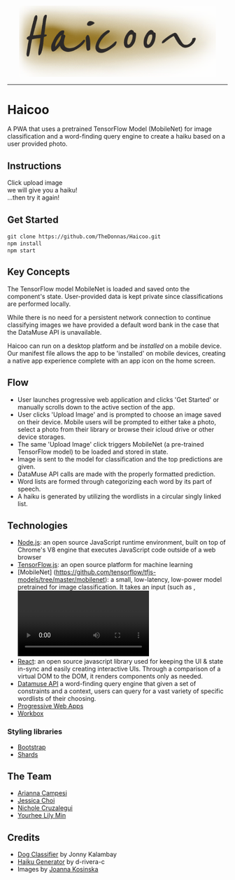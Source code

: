 <p align="center"><img src="public/hai.png" width="450"></p>

<hr>

# Haicoo
A PWA that uses a pretrained TensorFlow Model (MobileNet) for image classification and a word-finding query engine to create a haiku based on a user provided photo.

## Instructions
Click upload image<br />
we will give you a haiku!<br />
...then try it again!<br />

## Get Started
```
git clone https://github.com/TheDonnas/Haicoo.git
npm install
npm start
```

## Key Concepts

The TensorFlow model MobileNet is loaded and saved onto the component's state. User-provided data is kept private since classifications are performed locally.

While there is no need for a persistent network connection to continue classifying images we have provided a default word bank in the case that the DataMuse API is unavailable.

Haicoo can run on a desktop platform and be <i>installed</i> on a mobile device. Our manifest file allows the app to be 'installed' on mobile devices, creating a native app experience complete with an app icon on the home screen.

## Flow
* User launches progressive web application and clicks 'Get Started' or manually scrolls down to the active section of the app.
* User clicks 'Upload Image' and is prompted to choose an image saved on their device. Mobile users will be prompted to either take a photo, select a photo from their library or browse their icloud drive or other device storages.
* The same 'Upload Image' click triggers MobileNet (a pre-trained TensorFlow model) to be loaded and stored in state.
* Image is sent to the model for classification and the top predictions are given.
* DataMuse API calls are made with the properly formatted prediction.
* Word lists are formed through categorizing each word by its part of speech.
* A haiku is generated by utilizing the wordlists in a circular singly linked list.

## Technologies

* [Node.js](https://nodejs.org/): an open source JavaScript runtime environment, built on top of Chrome's V8 engine that executes JavaScript code outside of a web browser
* [TensorFlow.js](https://www.tensorflow.org/js): an open source platform for machine learning
* [MobileNet] (https://github.com/tensorflow/tfjs-models/tree/master/mobilenet): a small, low-latency, low-power model pretrained for image classification. It takes an input (such as <img>, <video> or <canvas> elements) and returns an array of its top predictions along with its confidences.
* [React](https://reactjs.org/): an open source javascript library used for keeping the UI & state in-sync and easily creating interactive UIs. Through a comparison of a virtual DOM to the DOM, it renders components only as needed.
* [Datamuse API](http://www.datamuse.com/api/) a word-finding query engine that given a set of constraints and a context, users can query for a vast variety of specific wordlists of their choosing.
* [Progressive Web Apps](https://developers.google.com/web/progressive-web-apps/)
* [Workbox](https://github.com/GoogleChrome/workbox)

### Styling libraries

* [Bootstrap](https://getbootstrap.com)
* [Shards](https://designrevision.com/docs/shards/index.html)

## The Team
* [Arianna Campesi](https://github.com/ariannacampesi)
* [Jessica Choi](https://github.com/jchoi37)
* [Nichole Cruzalegui](https://github.com/cruzn978)
* [Yourhee Lily Min](https://github.com/ymin17)

## Credits

* [Dog Classifier](https://github.com/jonnyk20/dogscope-react) by Jonny Kalambay
* [Haiku Generator](https://github.com/d-rivera-c/haiku-generator) by d-rivera-c
* Images by [Joanna Kosinska](https://github.com/d-rivera-c/haiku-generator)
